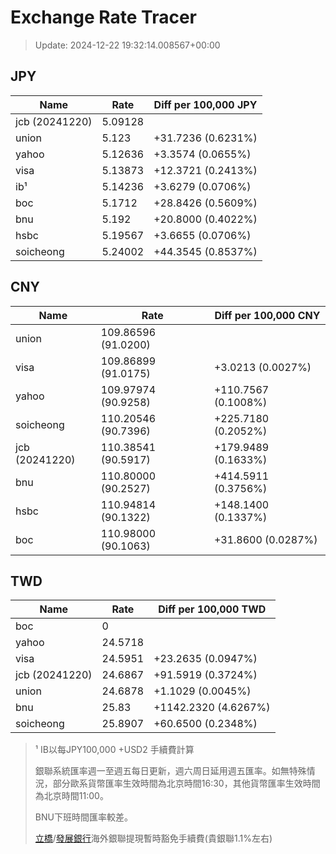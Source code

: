 # Exchange Rate Tracer

> Update: 2024-12-22 19:32:14.008567+00:00

## JPY

| Name           |    Rate | Diff per 100,000 JPY   |
|----------------|---------|------------------------|
| jcb (20241220) | 5.09128 |                        |
| union          | 5.123   | +31.7236 (0.6231%)     |
| yahoo          | 5.12636 | +3.3574 (0.0655%)      |
| visa           | 5.13873 | +12.3721 (0.2413%)     |
| ib¹            | 5.14236 | +3.6279 (0.0706%)      |
| boc            | 5.1712  | +28.8426 (0.5609%)     |
| bnu            | 5.192   | +20.8000 (0.4022%)     |
| hsbc           | 5.19567 | +3.6655 (0.0706%)      |
| soicheong      | 5.24002 | +44.3545 (0.8537%)     |

## CNY

| Name           | Rate                | Diff per 100,000 CNY   |
|----------------|---------------------|------------------------|
| union          | 109.86596	(91.0200) |                        |
| visa           | 109.86899	(91.0175) | +3.0213 (0.0027%)      |
| yahoo          | 109.97974	(90.9258) | +110.7567 (0.1008%)    |
| soicheong      | 110.20546	(90.7396) | +225.7180 (0.2052%)    |
| jcb (20241220) | 110.38541	(90.5917) | +179.9489 (0.1633%)    |
| bnu            | 110.80000	(90.2527) | +414.5911 (0.3756%)    |
| hsbc           | 110.94814	(90.1322) | +148.1400 (0.1337%)    |
| boc            | 110.98000	(90.1063) | +31.8600 (0.0287%)     |

## TWD

| Name           |    Rate | Diff per 100,000 TWD   |
|----------------|---------|------------------------|
| boc            |  0      |                        |
| yahoo          | 24.5718 |                        |
| visa           | 24.5951 | +23.2635 (0.0947%)     |
| jcb (20241220) | 24.6867 | +91.5919 (0.3724%)     |
| union          | 24.6878 | +1.1029 (0.0045%)      |
| bnu            | 25.83   | +1142.2320 (4.6267%)   |
| soicheong      | 25.8907 | +60.6500 (0.2348%)     |


> ¹ IB以每JPY100,000 +USD2 手續費計算
>
> 銀聯系統匯率週一至週五每日更新，週六周日延用週五匯率。如無特殊情況，部分歐系貨幣匯率生效時間為北京時間16:30，其他貨幣匯率生效時間為北京時間11:00。
>
> BNU下班時間匯率較差。
>
> [立橋](https://www.wlbank.com.mo/uploads/ueditor/file/20181211/1544536513900230.pdf)/[發展銀行](https://www.mdb.com.mo/Service_Charges_20230728.pdf)海外銀聯提現暫時豁免手續費(貴銀聯1.1%左右)

